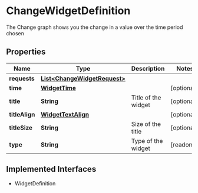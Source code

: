 

# ChangeWidgetDefinition

The Change graph shows you the change in a value over the time period chosen
## Properties

Name | Type | Description | Notes
------------ | ------------- | ------------- | -------------
**requests** | [**List&lt;ChangeWidgetRequest&gt;**](ChangeWidgetRequest.md) |  | 
**time** | [**WidgetTime**](WidgetTime.md) |  |  [optional]
**title** | **String** | Title of the widget |  [optional]
**titleAlign** | [**WidgetTextAlign**](WidgetTextAlign.md) |  |  [optional]
**titleSize** | **String** | Size of the title |  [optional]
**type** | **String** | Type of the widget |  [readonly]


## Implemented Interfaces

* WidgetDefinition


